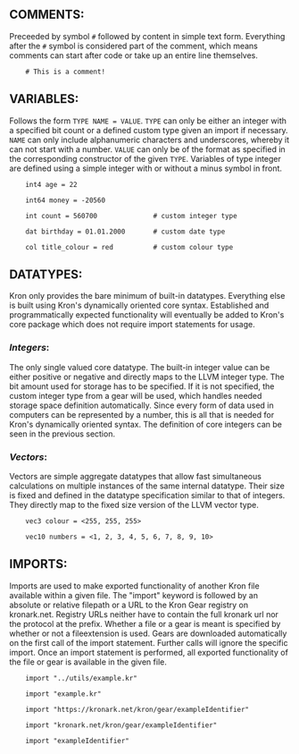 ## **COMMENTS**:

Preceeded by symbol `#` followed by content in simple text form. 
Everything after the `#` symbol is considered part of the comment, which means comments can start after code or take up an entire line themselves.
``` kron
    # This is a comment!
```




## **VARIABLES**:

Follows the form `TYPE NAME = VALUE`.
`TYPE` can only be either an integer with a specified bit count or a defined custom type given an import if necessary.
`NAME` can only include alphanumeric characters and underscores, whereby it can not start with a number.
`VALUE` can only be of the format as specified in the corresponding constructor of the given `TYPE`. Variables of type integer are defined using a simple integer with or without a minus symbol in front.
``` kron
    int4 age = 22

    int64 money = -20560

    int count = 560700              # custom integer type

    dat birthday = 01.01.2000       # custom date type

    col title_colour = red          # custom colour type
```




## **DATATYPES**:

Kron only provides the bare minimum of built-in datatypes. Everything else is built using Kron's dynamically oriented core syntax. Established and programmatically expected functionality will eventually be added to Kron's core package which does not require import statements for usage.

### ***Integers***:

The only single valued core datatype. The built-in integer value can be either positive or negative and directly maps to the LLVM integer type. 
The bit amount used for storage has to be specified. If it is not specified, the custom integer type from a gear will be used, which handles needed storage space definition automatically. 
Since every form of data used in computers can be represented by a number, this is all that is needed for Kron's dynamically oriented syntax.
The definition of core integers can be seen in the previous section.

### ***Vectors***:

Vectors are simple aggregate datatypes that allow fast simultaneous calculations on multiple instances of the same internal datatype.
Their size is fixed and defined in the datatype specification similar to that of integers.
They directly map to the fixed size version of the LLVM vector type.
``` kron
    vec3 colour = <255, 255, 255>

    vec10 numbers = <1, 2, 3, 4, 5, 6, 7, 8, 9, 10>
```




## **IMPORTS**:

Imports are used to make exported functionality of another Kron file available within a given file.
The "import" keyword is followed by an absolute or relative filepath or a URL to the Kron Gear registry on kronark.net. Registry URLs neither have to contain the full kronark url nor the protocol at the prefix.
Whether a file or a gear is meant is specified by whether or not a fileextension is used.
Gears are downloaded automatically on the first call of the import statement. Further calls will ignore the specific import.
Once an import statement is performed, all exported functionality of the file or gear is available in the given file.
``` kron
    import "../utils/example.kr"

    import "example.kr"

    import "https://kronark.net/kron/gear/exampleIdentifier"

    import "kronark.net/kron/gear/exampleIdentifier"

    import "exampleIdentifier"
```